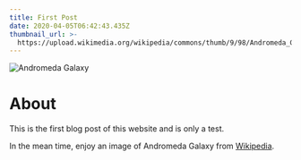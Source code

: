```yaml
---
title: First Post
date: 2020-04-05T06:42:43.435Z
thumbnail_url: >-
  https://upload.wikimedia.org/wikipedia/commons/thumb/9/98/Andromeda_Galaxy_%28with_h-alpha%29.jpg/1920px-Andromeda_Galaxy_%28with_h-alpha%29.jpg
---
```

![Andromeda Galaxy](https://upload.wikimedia.org/wikipedia/commons/thumb/9/98/Andromeda_Galaxy_%28with_h-alpha%29.jpg/1920px-Andromeda_Galaxy_%28with_h-alpha%29.jpg "Andromeda Galaxy")

# About

This is the first blog post of this website and is only a test.

In the mean time, enjoy an image of Andromeda Galaxy from [Wikipedia](https://en.wikipedia.org/wiki/Andromeda_Galaxy).